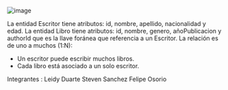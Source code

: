 ![image](https://github.com/user-attachments/assets/fe00e9bb-af5b-44ca-ad2e-6317d664e0c7)



La entidad Escritor tiene atributos: id, nombre, apellido, nacionalidad y edad.
La entidad Libro tiene atributos: id, nombre, genero, añoPublicacion y authorId que es la llave foránea que referencia a un Escritor.
La relación es de uno a muchos (1:N):
- Un escritor puede escribir muchos libros.
- Cada libro está asociado a un solo escritor.


Integrantes :
Leidy Duarte 
Steven Sanchez
Felipe Osorio
